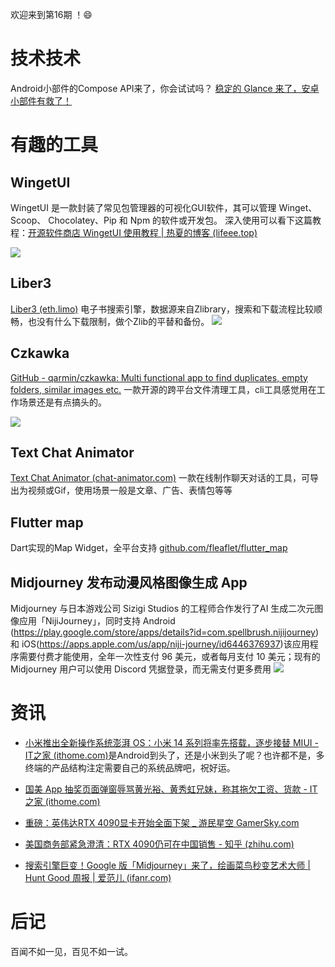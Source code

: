 欢迎来到第16期 ！😄
# 技术技术
Android小部件的Compose API来了，你会试试吗？
[稳定的 Glance 来了，安卓小部件有救了！ ](https://mp.weixin.qq.com/s/D0DONBN5Tf9PEbwbUsJiXg)

# 有趣的工具

## WingetUI
WingetUI 是一款封装了常见包管理器的可视化GUI软件，其可以管理 Winget、 Scoop、 Chocolatey、Pip 和 Npm 的软件或开发包。 
深入使用可以看下这篇教程：[开源软件商店 WingetUI 使用教程 | 热夏的博客 (lifeee.top)](https://www.lifeee.top/posts/34001.html#more)

![](https://i.imgur.com/2ZW1Yrm.png)

## Liber3
[Liber3 (eth.limo)](https://liber3.eth.limo/#/)
电子书搜索引擎，数据源来自Zlibrary，搜索和下载流程比较顺畅，也没有什么下载限制，做个Zlib的平替和备份。
![](https://i.imgur.com/3Msqo4P.png)


## Czkawka
[GitHub - qarmin/czkawka: Multi functional app to find duplicates, empty folders, similar images etc.](https://github.com/qarmin/czkawka) 一款开源的跨平台文件清理工具，cli工具感觉用在工作场景还是有点搞头的。

![](https://i.imgur.com/gnYxnEX.png)

## Text Chat Animator 
[Text Chat Animator (chat-animator.com)](https://chat-animator.com/)
一款在线制作聊天对话的工具，可导出为视频或Gif，使用场景一般是文章、广告、表情包等等

## Flutter map
Dart实现的Map Widget，全平台支持
[github.com/fleaflet/flutter_map](https://github.com/fleaflet/flutter_map)


## Midjourney 发布动漫风格图像生成 App
Midjourney 与日本游戏公司 Sizigi Studios 的工程师合作发行了AI 生成二次元图像应用「NijiJourney」，同时支持 Android (https://play.google.com/store/apps/details?id=com.spellbrush.nijijourney) 和 iOS(https://apps.apple.com/us/app/niji-journey/id6446376937)该应用程序需要付费才能使用，全年一次性支付 96 美元，或者每月支付 10 美元；现有的 Midjourney 用户可以使用 Discord 凭据登录，而无需支付更多费用
![](https://i.imgur.com/pawVDqb.png)

# 资讯

- [小米推出全新操作系统澎湃 OS：小米 14 系列将率先搭载，逐步接替 MIUI - IT之家 (ithome.com)](https://www.ithome.com/0/725/380.htm)是Android到头了，还是小米到头了呢？也许都不是，多终端的产品结构注定需要自己的系统品牌吧，祝好运。

- [国美 App 抽奖页面弹窗辱骂黄光裕、黄秀虹兄妹，称其拖欠工资、货款 - IT之家 (ithome.com)](https://www.ithome.com/0/724/992.htm)

- [重磅：英伟达RTX 4090显卡开始全面下架 _ 游民星空 GamerSky.com](https://www.gamersky.com/news/202310/1658677.shtml)
- [美国商务部紧急澄清：RTX 4090仍可在中国销售 - 知乎 (zhihu.com)](https://zhuanlan.zhihu.com/p/662183371)

- [搜索引擎巨变！Google 版「Midjourney」来了，绘画菜鸟秒变艺术大师 | Hunt Good 周报 | 爱范儿 (ifanr.com)](https://www.ifanr.com/1564853)

# 后记
百闻不如一见，百见不如一试。